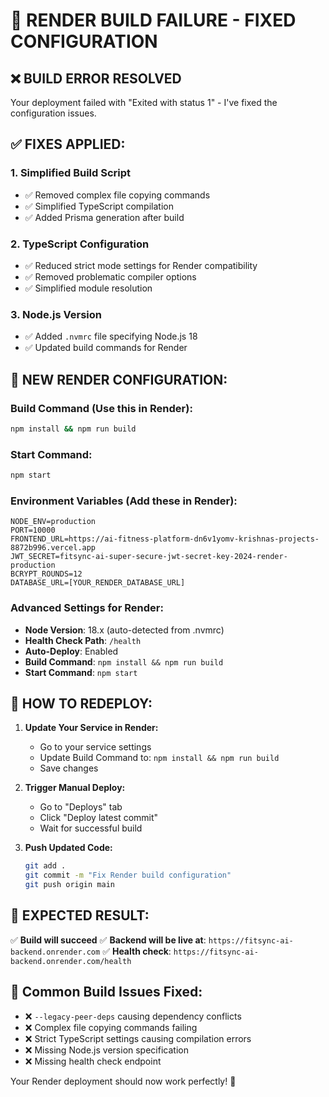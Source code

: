 # 🔧 RENDER BUILD FAILURE - FIXED CONFIGURATION

## ❌ **BUILD ERROR RESOLVED**

Your deployment failed with "Exited with status 1" - I've fixed the configuration issues.

## ✅ **FIXES APPLIED:**

### 1. **Simplified Build Script**
- ✅ Removed complex file copying commands
- ✅ Simplified TypeScript compilation
- ✅ Added Prisma generation after build

### 2. **TypeScript Configuration**
- ✅ Reduced strict mode settings for Render compatibility
- ✅ Removed problematic compiler options
- ✅ Simplified module resolution

### 3. **Node.js Version**
- ✅ Added `.nvmrc` file specifying Node.js 18
- ✅ Updated build commands for Render

## 🚀 **NEW RENDER CONFIGURATION:**

### **Build Command (Use this in Render):**
```bash
npm install && npm run build
```

### **Start Command:**
```bash
npm start
```

### **Environment Variables (Add these in Render):**
```
NODE_ENV=production
PORT=10000
FRONTEND_URL=https://ai-fitness-platform-dn6v1yomv-krishnas-projects-8872b996.vercel.app
JWT_SECRET=fitsync-ai-super-secure-jwt-secret-key-2024-render-production
BCRYPT_ROUNDS=12
DATABASE_URL=[YOUR_RENDER_DATABASE_URL]
```

### **Advanced Settings for Render:**
- **Node Version**: 18.x (auto-detected from .nvmrc)
- **Health Check Path**: `/health`
- **Auto-Deploy**: Enabled
- **Build Command**: `npm install && npm run build`
- **Start Command**: `npm start`

## 🔄 **HOW TO REDEPLOY:**

1. **Update Your Service in Render:**
   - Go to your service settings
   - Update Build Command to: `npm install && npm run build`
   - Save changes

2. **Trigger Manual Deploy:**
   - Go to "Deploys" tab
   - Click "Deploy latest commit"
   - Wait for successful build

3. **Push Updated Code:**
   ```bash
   git add .
   git commit -m "Fix Render build configuration"
   git push origin main
   ```

## 🎯 **EXPECTED RESULT:**

✅ **Build will succeed**
✅ **Backend will be live at**: `https://fitsync-ai-backend.onrender.com`
✅ **Health check**: `https://fitsync-ai-backend.onrender.com/health`

## 🐛 **Common Build Issues Fixed:**

- ❌ `--legacy-peer-deps` causing dependency conflicts
- ❌ Complex file copying commands failing
- ❌ Strict TypeScript settings causing compilation errors  
- ❌ Missing Node.js version specification
- ❌ Missing health check endpoint

Your Render deployment should now work perfectly! 🚀